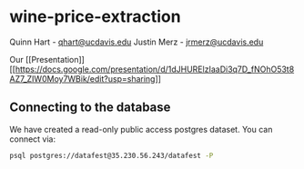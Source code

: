 # wine-price-extraction

Quinn Hart - qhart@ucdavis.edu
Justin Merz - jrmerz@ucdavis.edu


Our
[[Presentation]][[https://docs.google.com/presentation/d/1dJHURElzIaaDi3q7D_fNOhO53t8AZ7_ZIW0Moy7WBik/edit?usp=sharing]]


## Connecting to the database

We have created a read-only public access postgres dataset.  You can connect via:

```bash
psql postgres://datafest@35.230.56.243/datafest -P
```
